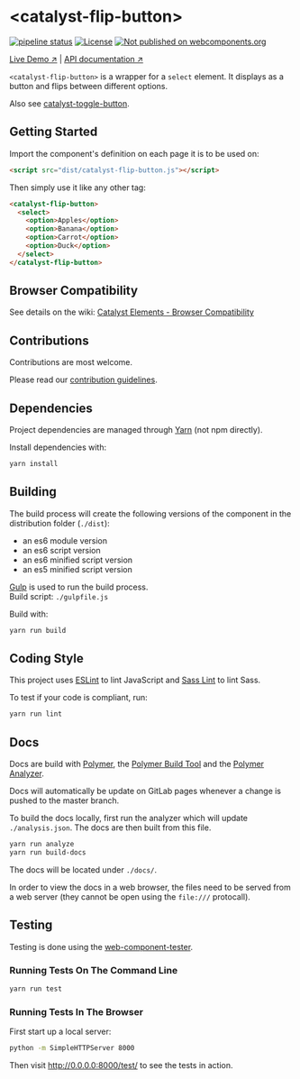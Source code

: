 # &lt;catalyst-flip-button&gt;

[![pipeline status](https://gitlab.wgtn.cat-it.co.nz/CatalystElements/catalyst-flip-button/badges/master/pipeline.svg)](https://gitlab.wgtn.cat-it.co.nz/CatalystElements/catalyst-flip-button/pipelines)
[![License](https://img.shields.io/badge/license-BSD%203--Clause-blue.svg)](LICENSE)
[![Not published on webcomponents.org](https://img.shields.io/badge/webcomponents.org-unpublished-red.svg)](https://gitlab.wgtn.cat-it.co.nz/CatalystElements/catalyst-flip-button)

[Live Demo ↗](http://catalystelements.pages.gitlab.wgtn.cat-it.co.nz/CatalystElements/#/elements/catalyst-flip-button/demos/es6-component-demo)
|
[API documentation ↗](http://catalystelements.pages.gitlab.wgtn.cat-it.co.nz/CatalystElements/#/elements/catalyst-flip-button)

`<catalyst-flip-button>` is a wrapper for a `select` element. It displays as a button and flips between different options.

Also see [catalyst-toggle-button](https://gitlab.wgtn.cat-it.co.nz/CatalystElements/catalyst-toggle-button).

## Getting Started

Import the component's definition on each page it is to be used on:

```html
<script src="dist/catalyst-flip-button.js"></script>
```

Then simply use it like any other tag:

```html
<catalyst-flip-button>
  <select>
    <option>Apples</option>
    <option>Banana</option>
    <option>Carrot</option>
    <option>Duck</option>
  </select>
</catalyst-flip-button>
```

## Browser Compatibility

See details on the wiki: [Catalyst Elements - Browser Compatibility](https://wiki.wgtn.cat-it.co.nz/wiki/Catalyst_Elements#Browser_Compatibility)

## Contributions

Contributions are most welcome.

Please read our [contribution guidelines](./CONTRIBUTING.md).

## Dependencies

Project dependencies are managed through [Yarn](https://yarnpkg.com/lang/en/docs/install/) (not npm directly).

Install dependencies with:

```sh
yarn install
```

## Building

The build process will create the following versions of the component in the distribution folder (`./dist`):

* an es6 module version
* an es6 script version
* an es6 minified script version
* an es5 minified script version

[Gulp](https://gulpjs.com/) is used to run the build process.  
Build script: `./gulpfile.js`

Build with:

```sh
yarn run build
```

## Coding Style

This project uses [ESLint](http://eslint.org/) to lint JavaScript and [Sass Lint](https://github.com/sasstools/sass-lint) to lint Sass.

To test if your code is compliant, run:

```sh
yarn run lint
```

## Docs

Docs are build with [Polymer](https://www.polymer-project.org/), the [Polymer Build Tool](https://github.com/Polymer/polymer-build) and the [Polymer Analyzer](https://github.com/Polymer/polymer-analyzer).

Docs will automatically be update on GitLab pages whenever a change is pushed to the master branch.

To build the docs locally, first run the analyzer which will update `./analysis.json`. The docs are then built from this file.

```sh
yarn run analyze
yarn run build-docs
```

The docs will be located under `./docs/`.

In order to view the docs in a web browser, the files need to be served from a web server (they cannot be open using the `file:///` protocall).

## Testing

Testing is done using the [web-component-tester](https://github.com/Polymer/web-component-tester).

### Running Tests On The Command Line

```sh
yarn run test
```

### Running Tests In The Browser

First start up a local server:

```sh
python -m SimpleHTTPServer 8000
```

Then visit http://0.0.0.0:8000/test/ to see the tests in action.
